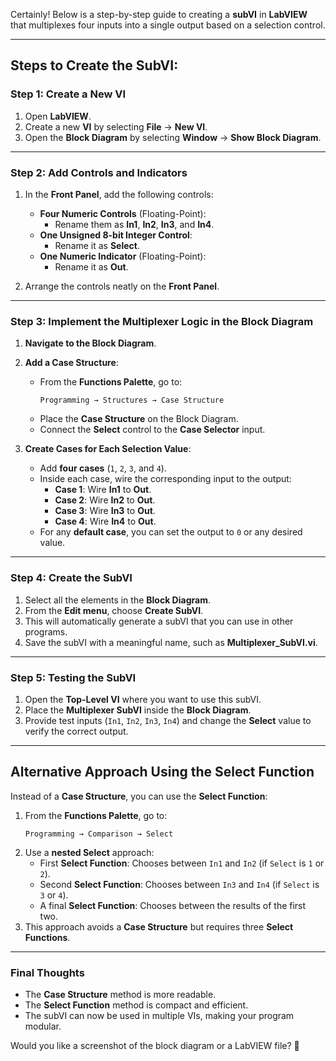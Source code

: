 Certainly! Below is a step-by-step guide to creating a **subVI** in **LabVIEW** that multiplexes four inputs into a single output based on a selection control.

---

## **Steps to Create the SubVI:**

### **Step 1: Create a New VI**
1. Open **LabVIEW**.
2. Create a new **VI** by selecting **File** → **New VI**.
3. Open the **Block Diagram** by selecting **Window** → **Show Block Diagram**.

---

### **Step 2: Add Controls and Indicators**
1. In the **Front Panel**, add the following controls:
   - **Four Numeric Controls** (Floating-Point):
     - Rename them as **In1**, **In2**, **In3**, and **In4**.
   - **One Unsigned 8-bit Integer Control**:
     - Rename it as **Select**.
   - **One Numeric Indicator** (Floating-Point):
     - Rename it as **Out**.

2. Arrange the controls neatly on the **Front Panel**.

---

### **Step 3: Implement the Multiplexer Logic in the Block Diagram**
1. **Navigate to the Block Diagram**.
2. **Add a Case Structure**:
   - From the **Functions Palette**, go to:
     ```
     Programming → Structures → Case Structure
     ```
   - Place the **Case Structure** on the Block Diagram.
   - Connect the **Select** control to the **Case Selector** input.

3. **Create Cases for Each Selection Value**:
   - Add **four cases** (`1`, `2`, `3`, and `4`).
   - Inside each case, wire the corresponding input to the output:
     - **Case 1**: Wire **In1** to **Out**.
     - **Case 2**: Wire **In2** to **Out**.
     - **Case 3**: Wire **In3** to **Out**.
     - **Case 4**: Wire **In4** to **Out**.
   - For any **default case**, you can set the output to `0` or any desired value.

---

### **Step 4: Create the SubVI**
1. Select all the elements in the **Block Diagram**.
2. From the **Edit menu**, choose **Create SubVI**.
3. This will automatically generate a subVI that you can use in other programs.
4. Save the subVI with a meaningful name, such as **Multiplexer_SubVI.vi**.

---

### **Step 5: Testing the SubVI**
1. Open the **Top-Level VI** where you want to use this subVI.
2. Place the **Multiplexer SubVI** inside the **Block Diagram**.
3. Provide test inputs (`In1`, `In2`, `In3`, `In4`) and change the **Select** value to verify the correct output.

---

## **Alternative Approach Using the Select Function**
Instead of a **Case Structure**, you can use the **Select Function**:
1. From the **Functions Palette**, go to:
   ```
   Programming → Comparison → Select
   ```
2. Use a **nested Select** approach:
   - First **Select Function**: Chooses between `In1` and `In2` (if `Select` is `1` or `2`).
   - Second **Select Function**: Chooses between `In3` and `In4` (if `Select` is `3` or `4`).
   - A final **Select Function**: Chooses between the results of the first two.
3. This approach avoids a **Case Structure** but requires three **Select Functions**.

---

### **Final Thoughts**
- The **Case Structure** method is more readable.
- The **Select Function** method is compact and efficient.
- The subVI can now be used in multiple VIs, making your program modular.

Would you like a screenshot of the block diagram or a LabVIEW file? 🚀
